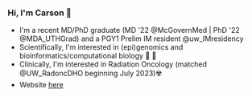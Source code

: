 ### Hi, I'm Carson 👋

- I'm a recent MD/PhD graduate (MD '22 @McGovernMed | PhD '22 @MDA_UTHGrad) and a PGY1 Prelim IM resident @uw_IMresidency
- Scientifically, I'm interested in (epi)genomics and bioinformatics/computational biology 🧬 💾
- Clinically, I'm interested in Radiation Oncology (matched @UW_RadoncDHO beginning July 2023)☢️
- Website [here](https://sccallahan.github.io/)

